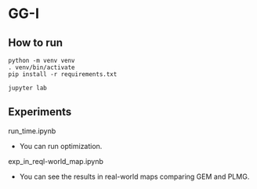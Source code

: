 # GG-I


## How to run
```
python -m venv venv
. venv/bin/activate
pip install -r requirements.txt

jupyter lab
```

## Experiments
run_time.ipynb
- You can run optimization.

exp_in_reql-world_map.ipynb
- You can see the results in real-world maps comparing GEM and PLMG.
